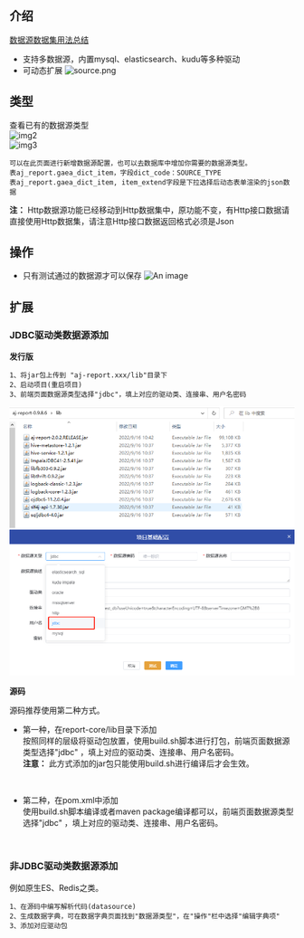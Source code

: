 ## 介绍

[数据源数据集用法总结](https://my.oschina.net/u/4517014/blog/5270828) <br>

- 支持多数据源，内置mysql、elasticsearch、kudu等多种驱动 <br>
- 可动态扩展
  ![source.png](../picture/datasource/img_1.png)

## 类型

查看已有的数据源类型 <br>
![img2](../picture/datasource/img_2.png)  <br>
![img3](../picture/datasource/img_3.png)  <br>

```text
可以在此页面进行新增数据源配置，也可以去数据库中增加你需要的数据源类型。
表aj_report.gaea_dict_item，字段dict_code：SOURCE_TYPE
表aj_report.gaea_dict_item, item_extend字段是下拉选择后动态表单渲染的json数据
```

**注：** Http数据源功能已经移动到Http数据集中，原功能不变，有Http接口数据请直接使用Http数据集，请注意Http接口数据返回格式必须是Json

## 操作

- 只有测试通过的数据源才可以保存
  ![An image](../picture/datasource/img.png)

## 扩展

### JDBC驱动类数据源添加

**发行版**

```text
1、将jar包上传到 "aj-report.xxx/lib"目录下
2、启动项目(重启项目)
3、前端页面数据源类型选择"jdbc"，填上对应的驱动类、连接串、用户名密码
```

![img4](../picture/datasource/img_4.png) <br>
![img5](../picture/datasource/img_5.png) <br>
 
**源码**

源码推荐使用第二种方式。<br>

- 第一种，在report-core/lib目录下添加 <br>
  按照同样的层级将驱动包放置，使用build.sh脚本进行打包，前端页面数据源类型选择"jdbc"
  ，填上对应的驱动类、连接串、用户名密码。<br>
  **注意：** 此方式添加的jar包只能使用build.sh进行编译后才会生效。<br>

<br>

- 第二种，在pom.xml中添加 <br>
  使用build.sh脚本编译或者maven package编译都可以，前端页面数据源类型选择"jdbc"
  ，填上对应的驱动类、连接串、用户名密码。<br>

<br>

### 非JDBC驱动类数据源添加

例如原生ES、Redis之类。<br>

```text
1、在源码中编写解析代码(datasource)
2、生成数据字典，可在数据字典页面找到"数据源类型"，在"操作"栏中选择"编辑字典项"
3、添加对应驱动包
```
  
  
